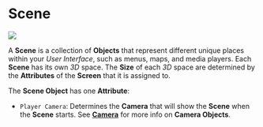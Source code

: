 # Scene

![](../../.gitbook/assets/iconscene.png)

A **Scene** is a collection of **Objects** that represent different unique places within your *User Interface*, such as menus, maps, and media players. Each **Scene** has its own _3D_ space. The **Size** of each _3D_ space are determined by the **Attributes** of the **Screen** that it is assigned to.

The **Scene Object** has one **Attribute**:

* `Player Camera`: Determines the **Camera** that will show the **Scene** when the **Scene** starts. See [**Camera**](../scene-objects/camera.md) for more info on **Camera Objects**.

<!-- There are a few **Nodes**, such as the [**KeyPress** **Node**](../../toolbox/events/keyboard/on-key-press.md), which require a **Scene Object** to be assigned as an **Attribute**. This can be done by dragging and dropping a **Scene** from the **Project Outliner** into the **Scene Attribute** of that **Node**. -->


